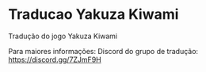 # Traducao Yakuza Kiwami
Tradução do jogo Yakuza Kiwami

Para maiores informações: Discord do grupo de tradução: https://discord.gg/7ZJmF9H
